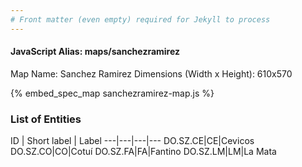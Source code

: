 ```yaml
---
# Front matter (even empty) required for Jekyll to process
---
```


#### JavaScript Alias: maps/sanchezramirez

Map Name: Sanchez Ramirez
Dimensions (Width x Height): 610x570



{% embed_spec_map sanchezramirez-map.js %}

### List of Entities

ID | Short label | Label
---|---|---|---
DO.SZ.CE|CE|Cevicos
DO.SZ.CO|CO|Cotuí
DO.SZ.FA|FA|Fantino
DO.SZ.LM|LM|La Mata